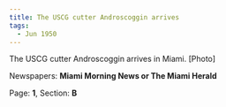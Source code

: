 ```yaml
---  
title: The USCG cutter Androscoggin arrives  
tags:  
  - Jun 1950  
---  
```

  
The USCG cutter Androscoggin arrives in Miami. [Photo]  
  
Newspapers: **Miami Morning News or The Miami Herald**  
  
Page: **1**, Section: **B** 
